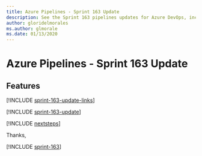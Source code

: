 ```yaml
---
title: Azure Pipelines - Sprint 163 Update
description: See the Sprint 163 pipelines updates for Azure DevOps, including next steps.
author: gloridelmorales
ms.author: glmorale
ms.date: 01/13/2020
---
```


# Azure Pipelines - Sprint 163 Update

## Features

[!INCLUDE [sprint-163-update-links](../includes/pipelines/sprint-163-update-links.md)]

[!INCLUDE [sprint-163-update](../includes/pipelines/sprint-163-update.md)]

[!INCLUDE [nextsteps](../includes/nextsteps.md)]

Thanks,

[!INCLUDE [sprint-163](../includes/signer/sprint-163.md)]
